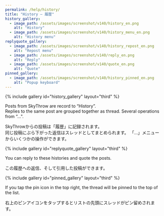 ```yaml
---
permalink: /help/history/
title: "History – 履歴"
history_gallery:
  - image_path: /assets/images/screenshot/v140/history_en.png
    alt: "History"
  - image_path: /assets/images/screenshot/v140/history_menu_en.png
    alt: "History menu"
replyquote_gallery:
  - image_path: /assets/images/screenshot/v140/history_repost_en.png
    alt: "Repost menu"
  - image_path: /assets/images/screenshot/v140/reply_en.png
    alt: "Reply"
  - image_path: /assets/images/screenshot/v140/quote_en.png
    alt: "Quote"
pinned_gallery:
  - image_path: /assets/images/screenshot/v140/history_pinned_en.png
    alt: "Popup keyboard"
---
```


{% include gallery id="history_gallery" layout="third" %}

Posts from SkyThrow are record to “History”.  
Replies to the same post are grouped together as thread.
Several operations from “...".

SkyThrowからの投稿は「履歴」に記録されます。  
同じ投稿にぶら下がった返信はスレッドとしてまとめられます。
「…」メニューからいくつかの操作ができます。

{% include gallery id="replyquote_gallery" layout="third" %}

You can reply to these histories and quote the posts.

この履歴への返信、そして引用した投稿ができます。

{% include gallery id="pinned_gallery" layout="third" %}

If you tap the pin icon in the top right, the thread will be pinned to the top of the list.

右上のピンアイコンをタップするとリストの先頭にスレッドがピン留めされます。
